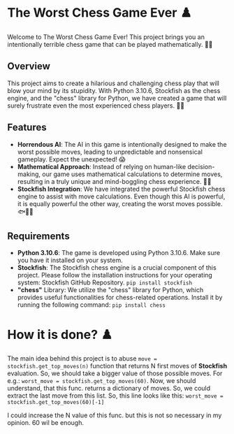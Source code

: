 
# The Worst Chess Game Ever ♟️

Welcome to The Worst Chess Game Ever! This project brings you an intentionally terrible chess game that can be played mathematically. 🎉🙈


## Overview

This project aims to create a hilarious and challenging chess play that will blow your mind by its stupidity. With Python 3.10.6, Stockfish as the chess engine, and the "chess" library for Python, we have created a game that will surely frustrate even the most experienced chess players. 🤯🔀
## Features

 - **Horrendous AI**: The AI in this game is intentionally designed to make the worst possible moves, leading to unpredictable and nonsensical gameplay. Expect the unexpected! 😱
- **Mathematical Approach**: Instead of relying on human-like decision-making, our game uses mathematical calculations to determine moves, resulting in a truly unique and mind-boggling chess experience. 🔢🧠
- **Stockfish Integration**: We have integrated the powerful Stockfish chess engine to assist with move calculations. Even though this AI is powerful, it is equally powerful the other way, creating the worst moves possible. 🐟🤦‍♂️
## Requirements

- **Python 3.10.6**: The game is developed using Python 3.10.6. Make sure you have it installed on your system.
- **Stockfish**: The Stockfish chess engine is a crucial component of this project. Please follow the installation instructions for your operating system: Stockfish GitHub Repository.
`pip install stockfish`
- **"chess"** Library: We utilize the "chess" library for Python, which provides useful functionalities for chess-related operations. Install it by running the following command:
 `pip install chess`
# How it is done? ♟️

The main idea behind this project is to abuse `move = stockfish.get_top_moves(n)` function that returns N first moves of **Stockfish** evaluation. So, we should take a bigger value of those possible moves. For e.g.: `worst_move = stockfish.get_top_moves(60)`. Now, we should understand, that this func. returns a dictionary of moves. So, we could extract the last move from this list. So, this line looks like this: `worst_move = stockfish.get_top_moves(60)[-1]`

I could increase the N value of this func. but this is not so necessary in my opinion. 60 wil be enough.